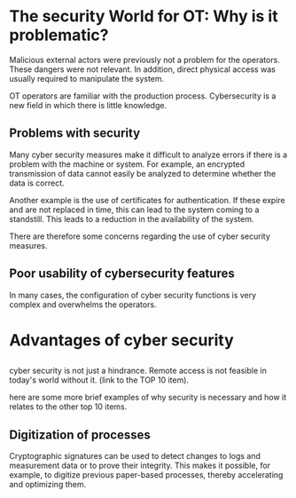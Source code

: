 # The security World for OT: Why is it problematic?

Malicious external actors were previously not a problem for the operators.  These dangers were not relevant. In addition, direct physical access was usually required to manipulate the system.

OT operators are familiar with the production process. Cybersecurity is a new field in which there is little knowledge.

## Problems with security

Many cyber security measures make it difficult to analyze errors if there is a problem with the machine or system. For example, an encrypted transmission of data cannot easily be analyzed to determine whether the data is correct. 

Another example is the use of certificates for authentication. If these expire and are not replaced in time, this can lead to the system coming to a standstill. This leads to a reduction in the availability of the system. 

There are therefore some concerns regarding the use of cyber security measures.

## Poor usability of cybersecurity features

In many cases, the configuration of cyber security functions is very complex and overwhelms the operators.

# Advantages of cyber security

## 

cyber security is not just a hindrance. Remote access is not feasible in today's world without it. (link to the TOP 10 item).

here are some more brief examples of why security is necessary and how it relates to the other top 10 items.

## Digitization of processes

Cryptographic signatures can be used to detect changes to logs and measurement data or to prove their integrity. This makes it possible, for example, to digitize previous paper-based processes, thereby accelerating and optimizing them.